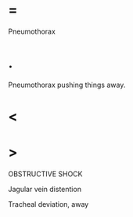 # =

Pneumothorax

# .

Pneumothorax pushing things away.

# <

# >

OBSTRUCTIVE SHOCK

Jagular vein distention

Tracheal deviation, away
